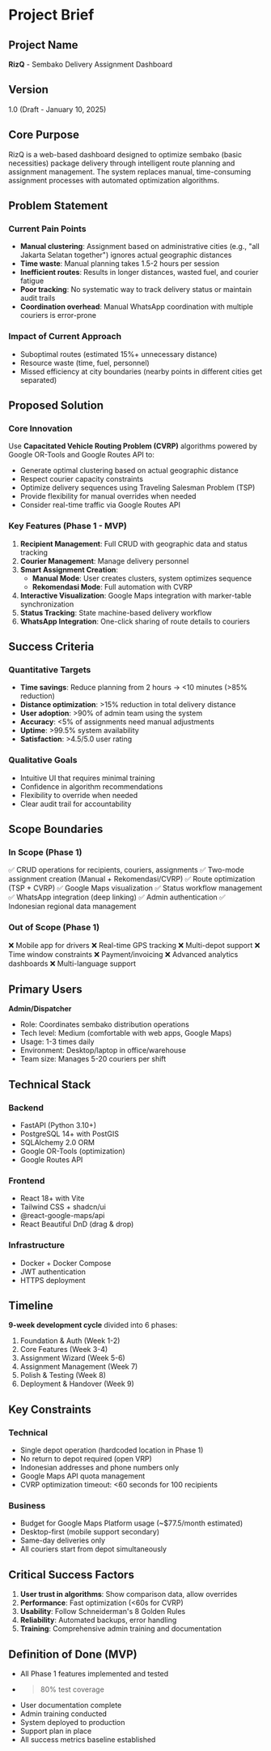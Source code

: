 # Project Brief

## Project Name
**RizQ** - Sembako Delivery Assignment Dashboard

## Version
1.0 (Draft - January 10, 2025)

## Core Purpose
RizQ is a web-based dashboard designed to optimize sembako (basic necessities) package delivery through intelligent route planning and assignment management. The system replaces manual, time-consuming assignment processes with automated optimization algorithms.

## Problem Statement

### Current Pain Points
- **Manual clustering**: Assignment based on administrative cities (e.g., "all Jakarta Selatan together") ignores actual geographic distances
- **Time waste**: Manual planning takes 1.5-2 hours per session
- **Inefficient routes**: Results in longer distances, wasted fuel, and courier fatigue
- **Poor tracking**: No systematic way to track delivery status or maintain audit trails
- **Coordination overhead**: Manual WhatsApp coordination with multiple couriers is error-prone

### Impact of Current Approach
- Suboptimal routes (estimated 15%+ unnecessary distance)
- Resource waste (time, fuel, personnel)
- Missed efficiency at city boundaries (nearby points in different cities get separated)

## Proposed Solution

### Core Innovation
Use **Capacitated Vehicle Routing Problem (CVRP)** algorithms powered by Google OR-Tools and Google Routes API to:
- Generate optimal clustering based on actual geographic distance
- Respect courier capacity constraints
- Optimize delivery sequences using Traveling Salesman Problem (TSP)
- Provide flexibility for manual overrides when needed
- Consider real-time traffic via Google Routes API

### Key Features (Phase 1 - MVP)
1. **Recipient Management**: Full CRUD with geographic data and status tracking
2. **Courier Management**: Manage delivery personnel
3. **Smart Assignment Creation**: 
   - **Manual Mode**: User creates clusters, system optimizes sequence
   - **Rekomendasi Mode**: Full automation with CVRP
4. **Interactive Visualization**: Google Maps integration with marker-table synchronization
5. **Status Tracking**: State machine-based delivery workflow
6. **WhatsApp Integration**: One-click sharing of route details to couriers

## Success Criteria

### Quantitative Targets
- **Time savings**: Reduce planning from 2 hours → <10 minutes (>85% reduction)
- **Distance optimization**: >15% reduction in total delivery distance
- **User adoption**: >90% of admin team using the system
- **Accuracy**: <5% of assignments need manual adjustments
- **Uptime**: >99.5% system availability
- **Satisfaction**: >4.5/5.0 user rating

### Qualitative Goals
- Intuitive UI that requires minimal training
- Confidence in algorithm recommendations
- Flexibility to override when needed
- Clear audit trail for accountability

## Scope Boundaries

### In Scope (Phase 1)
✅ CRUD operations for recipients, couriers, assignments
✅ Two-mode assignment creation (Manual + Rekomendasi/CVRP)
✅ Route optimization (TSP + CVRP)
✅ Google Maps visualization
✅ Status workflow management
✅ WhatsApp integration (deep linking)
✅ Admin authentication
✅ Indonesian regional data management

### Out of Scope (Phase 1)
❌ Mobile app for drivers
❌ Real-time GPS tracking
❌ Multi-depot support
❌ Time window constraints
❌ Payment/invoicing
❌ Advanced analytics dashboards
❌ Multi-language support

## Primary Users

**Admin/Dispatcher**
- Role: Coordinates sembako distribution operations
- Tech level: Medium (comfortable with web apps, Google Maps)
- Usage: 1-3 times daily
- Environment: Desktop/laptop in office/warehouse
- Team size: Manages 5-20 couriers per shift

## Technical Stack

### Backend
- FastAPI (Python 3.10+)
- PostgreSQL 14+ with PostGIS
- SQLAlchemy 2.0 ORM
- Google OR-Tools (optimization)
- Google Routes API

### Frontend
- React 18+ with Vite
- Tailwind CSS + shadcn/ui
- @react-google-maps/api
- React Beautiful DnD (drag & drop)

### Infrastructure
- Docker + Docker Compose
- JWT authentication
- HTTPS deployment

## Timeline
**9-week development cycle** divided into 6 phases:
1. Foundation & Auth (Week 1-2)
2. Core Features (Week 3-4)
3. Assignment Wizard (Week 5-6)
4. Assignment Management (Week 7)
5. Polish & Testing (Week 8)
6. Deployment & Handover (Week 9)

## Key Constraints

### Technical
- Single depot operation (hardcoded location in Phase 1)
- No return to depot required (open VRP)
- Indonesian addresses and phone numbers only
- Google Maps API quota management
- CVRP optimization timeout: <60 seconds for 100 recipients

### Business
- Budget for Google Maps Platform usage (~$77.5/month estimated)
- Desktop-first (mobile support secondary)
- Same-day deliveries only
- All couriers start from depot simultaneously

## Critical Success Factors
1. **User trust in algorithms**: Show comparison data, allow overrides
2. **Performance**: Fast optimization (<60s for CVRP)
3. **Usability**: Follow Schneiderman's 8 Golden Rules
4. **Reliability**: Automated backups, error handling
5. **Training**: Comprehensive admin training and documentation

## Definition of Done (MVP)
- All Phase 1 features implemented and tested
- >80% test coverage
- User documentation complete
- Admin training conducted
- System deployed to production
- Support plan in place
- All success metrics baseline established
